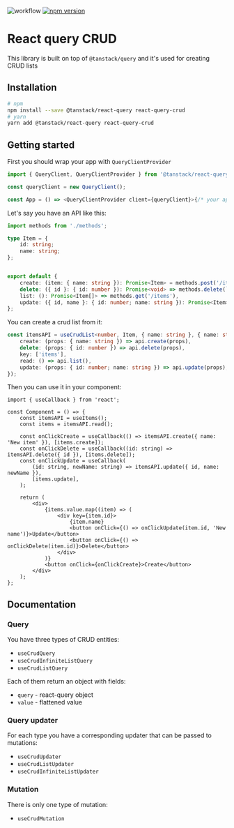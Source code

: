 ![workflow](https://github.com/sergeyshpadyrev/react-query-crud/actions/workflows/main.yml/badge.svg)
[![npm version](https://badge.fury.io/js/react-query-crud.svg)](https://badge.fury.io/js/react-query-crud)

# React query CRUD

This library is built on top of `@tanstack/query` and it's used for creating CRUD lists

## Installation

```bash
# npm
npm install --save @tanstack/react-query react-query-crud
# yarn
yarn add @tanstack/react-query react-query-crud
```

## Getting started

First you should wrap your app with `QueryClientProvider`

```ts
import { QueryClient, QueryClientProvider } from '@tanstack/react-query';

const queryClient = new QueryClient();

const App = () => <QueryClientProvider client={queryClient}>{/* your app */}</QueryClientProvider>;
```

Let's say you have an API like this:

```ts
import methods from './methods';

type Item = {
    id: string;
    name: string;
};


export default {
    create: (item: { name: string }): Promise<Item> = methods.post('/items', {name}),
    delete: ({ id }: { id: number }): Promise<void> => methods.delete(`items/${id}`),
    list: (): Promise<Item[]> => methods.get('/items'),
    update: ({ id, name }: { id: number; name: string }): Promise<Item> => methods.put(`items/${id}`, { name }),
};
```

You can create a crud list from it:

```ts
const itemsAPI = useCrudList<number, Item, { name: string }, { name: string }>({
    create: (props: { name: string }) => api.create(props),
    delete: (props: { id: number }) => api.delete(props),
    key: ['items'],
    read: () => api.list(),
    update: (props: { id: number; name: string }) => api.update(props),
});
```

Then you can use it in your component:

```tsx
import { useCallback } from 'react';

const Component = () => {
    const itemsAPI = useItems();
    const items = itemsAPI.read();

    const onClickCreate = useCallback(() => itemsAPI.create({ name: 'New item' }), [items.create]);
    const onClickDelete = useCallback((id: string) => itemsAPI.delete({ id }), [items.delete]);
    const onClickUpdate = useCallback(
        (id: string, newName: string) => itemsAPI.update({ id, name: newName }),
        [items.update],
    );

    return (
        <div>
            {items.value.map((item) => (
                <div key={item.id}>
                    {item.name}
                    <button onClick={() => onClickUpdate(item.id, 'New name')}>Update</button>
                    <button onClick={() => onClickDelete(item.id)}>Delete</button>
                </div>
            )}
            <button onClick={onClickCreate}>Create</button>
        </div>
    );
};
```

## Documentation

### Query

You have three types of CRUD entities:

-   `useCrudQuery`
-   `useCrudInfiniteListQuery`
-   `useCrudListQuery`

Each of them return an object with fields:

-   `query` - react-query object
-   `value` - flattened value

### Query updater

For each type you have a corresponding updater that can be passed to mutations:

-   `useCrudUpdater`
-   `useCrudListUpdater`
-   `useCrudInfiniteListUpdater`

### Mutation

There is only one type of mutation:

-   `useCrudMutation`
